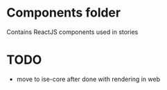 # Components folder
Contains ReactJS components used in stories

# TODO
* move to ise-core after done with rendering in web
